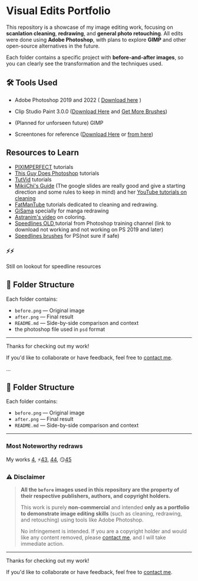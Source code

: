 # Visual Edits Portfolio

This repository is a showcase of my image editing work, focusing on **scanlation cleaning**, **redrawing**, and **general photo retouching**. All edits were done using **Adobe Photoshop**, with plans to explore **GIMP** and other open-source alternatives in the future.

Each folder contains a specific project with **before-and-after images**, so you can clearly see the transformation and the techniques used.

## 🛠 Tools Used
- Adobe Photoshop 2019 and 2022 ( [Download here](https://docs.google.com/document/d/17PheyyF9dm7YYjaTZ9JAAY3hhdeIQ7sJ4sylTG9_6xI/edit?tab=t.0) )

- Clip Studio Paint 3.0.0 ([Download Here](https://drive.google.com/drive/folders/1_HbsAYQNwWICdPN7ksORUD_sYU9vzmaE) and [Get More Brushes](https://drive.google.com/drive/u/0/folders/1y2YTBmYfEOYV2CTgBjpNizrIlMzi6H2W))

- (Planned for unforseen future) GIMP

- Screentones for reference ([Download Here](https://drive.google.com/drive/folders/1xDul1jBRfaNW3jjgKsm3JW3-2-9s1QDu) or [from here](https://mangadex.org/title/ba2c3f7e-dc0b-4c8c-b251-9a207364ea11/screentone-collection))

## Resources to Learn


- [PIXIMPERFECT](https://www.youtube.com/@PiXimperfect) tutorials 
- [This Guy Does Photoshop](https://www.youtube.com/@thisguydoesphotoshop) tutorials
- [TutVid](https://www.youtube.com/@tutvid) tutorials
- [MikiiChi's Guide](https://drive.google.com/drive/folders/1a04Za8iIBb9sBj2M1-msj7VVSBdAtzsO?usp=drive_link) (The google slides are really good and give a starting direction and some rules to keep in mind) and her [YouTube tutorials on cleaning](https://www.youtube.com/watch?v=fkFx5yt482Q)
- [FatManTube](https://www.youtube.com/@FatManTube) tutorials dedicated to cleaning and redrawing.
- [GiSama](https://www.youtube.com/@gisama315) specially for manga redrawing
- [Astranim's video](https://www.youtube.com/watch?v=x0J2ZltOE38&t=17s) on coloring.
- [Speedlines OLD ](https://www.youtube.com/watch?v=s4WaVPofMJw) tutorial from Photoshop training channel (link to download not working and not working on PS 2019 and later) 
- [Speedlines brushes](https://psfiles.com/manga-speedlines-brushes/) for PS(not sure if safe)

### ⚡⚡
Still on lookout for speedline resources

## 📂 Folder Structure
Each folder contains:
- `before.png` — Original image
- `after.png` — Final result
- `README.md` — Side-by-side comparison and context
- the photoshop file used in `psd` format

---

Thanks for checking out my work! 

If you'd like to collaborate or have feedback, feel free to [contact me](https://x.com/_JoydeepMallick).

...

## 📂 Folder Structure
Each folder contains:
- `before.png` — Original image
- `after.png` — Final result
- `README.md` — Side-by-side comparison and context

---

### Most Noteworthy redraws

My works [4](./4.%20Cleaning%20and%20Redrawing/), ⚡[43](./43.Cleaning%20and%20Redrawing/), [44](./44.%20Cleaning%20and%20Redrawing/),  😏[45](./45.%20Cleaning%20and%20Redrawing/)

### ⚠️ Disclaimer

> **All the `before` images used in this repository are the property of their respective publishers, authors, and copyright holders.**  
>  
> This work is purely **non-commercial** and intended **only as a portfolio to demonstrate image editing skills** (such as cleaning, redrawing, and retouching) using tools like Adobe Photoshop.  
>  
> No infringement is intended. If you are a copyright holder and would like any content removed, please [contact me](https://x.com/_JoydeepMallick), and I will take immediate action.

---

Thanks for checking out my work! 

If you'd like to collaborate or have feedback, feel free to [contact me](https://x.com/_JoydeepMallick).

